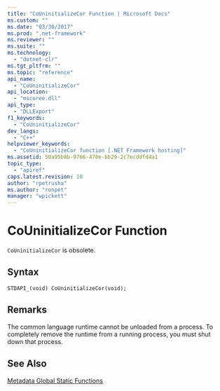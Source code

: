 ```yaml
---
title: "CoUninitializeCor Function | Microsoft Docs"
ms.custom: ""
ms.date: "03/30/2017"
ms.prod: ".net-framework"
ms.reviewer: ""
ms.suite: ""
ms.technology: 
  - "dotnet-clr"
ms.tgt_pltfrm: ""
ms.topic: "reference"
api_name: 
  - "CoUninitializeCor"
api_location: 
  - "mscoree.dll"
api_type: 
  - "DLLExport"
f1_keywords: 
  - "CoUninitializeCor"
dev_langs: 
  - "C++"
helpviewer_keywords: 
  - "CoUninitializeCor function [.NET Framework hosting]"
ms.assetid: 50a95b8b-9766-470e-bb29-2c7ecddfd4a1
topic_type: 
  - "apiref"
caps.latest.revision: 10
author: "rpetrusha"
ms.author: "ronpet"
manager: "wpickett"
---
```

# CoUninitializeCor Function
`CoUninitializeCor` is obsolete.  
  
## Syntax  
  
```  
STDAPI_(void) CoUninitializeCor(void);  
```  
  
## Remarks  
 The common language runtime cannot be unloaded from a process. To completely remove the runtime from a running process, you must shut down that process.  
  
## See Also  
 [Metadata Global Static Functions](../../../../docs/framework/unmanaged-api/metadata/metadata-global-static-functions.md)